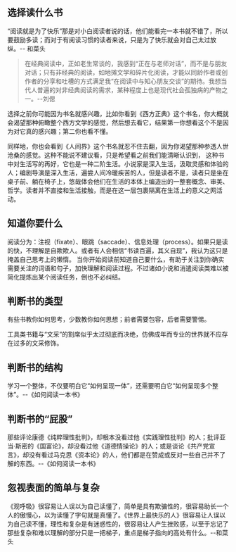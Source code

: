 ## 选择读什么书
“阅读就是为了快乐”那是对小白阅读者说的话，他们能看完一本书就不错了，所以要鼓励多读；而对于有阅读习惯的读者来说，只是为了快乐就会对自己太过放纵。-- 和菜头

>在经典阅读中，正如老生常谈的，我感到“正在与老师对话”，而不是与朋友对话；只有非经典的阅读，如地摊文学和碎片化阅读，才能以同龄作者或创作者的分享和吐槽的方式满足我“在阅读中与知心朋友交谈”的期待。我想当代人普遍的对非经典阅读的需求，某种程度上也是现代社会孤独病的产物之一。--刘偲

选择之前你可能因为书名就感兴趣，比如你看到《西方正典》这个书名，你大概就会渴望那种俯瞰整个西方文学的感觉，然后想去看它，结果第一你想看这个不是因为对它真的感兴趣；第二你也看不懂。

同样地，你也会看到《人间界》这个书名就忍不住去翻，因为你渴望那种参透人世沧桑的感觉。这种不能说不建议看，只是希望看之前我们能清晰认识到，
这种书中对生活写的再好，它也是一种二阶生活。小说家是深入生活，汲取灵感和体验的人；编剧导演是深入生活，遍尝人间冷暖疾苦的人，但是读者不是，读者只是坐在桌子前、躺在椅子上，悠哉体会他们在生活的本体上编造出的一整套概念、审美、哲学。读者并不直接和生活接触，而是在这一层包裹隔离在生活上的意义之网活动。
## 知道你要什么
阅读分为：注视（fixate）、眼跳（saccade）、信息处理（process）。如果只是读的快，不理解是自欺欺人。或者有人会相信“书读百遍，其义自现”，我认为这只是掩盖自己思考上的懒惰。
当你开始阅读前知道自己要什么，有助于关注到你确实需要关注的词语和句子，加快理解和阅读过程。不过诸如小说和消遣阅读类难以被简化提炼出某个阅读任务，倒也不必纠结。
## 判断书的类型
有些书教你如何思考，少数教你如何思想；前者需要包容，后者需要警惕。

工具类书籍与“文采”的割席似乎太过彻底而决绝，仿佛成年而专业的世界就不应存在过多的文采修饰。

## 判断书的结构
学习一个整体，不仅要明白它“如何呈现一体”，还需要明白它“如何呈现多个整体”。--《如何阅读一本书》

## 判断书的“屁股”
那些评论康德《纯粹理性批判》，却根本没看过他《实践理性批判》的人；批评亚当·斯密的《国富论》，却没看过他《道德情操论》的人；或是谈论《共产党宣言》，却没有看过马克思《资本论》的人，他们都是在赞成或反对一些自己并不了解的东西。--《如何阅读一本书》
## 忽视表面的简单与复杂
《观呼吸》很容易让人误以为自己读懂了，简单是具有欺骗性的，很容易助长一个人的傲慢心，以为读懂了字句就是真懂了。《世界上最快乐的人》很容易让人误以为自己读不懂，理性和复杂是有迷惑性的，很容易让人产生挫败感，以至于忘记了那些复杂和难以理解的部分只是一把梯子，重点是梯子指向的高处有什么。--和菜头